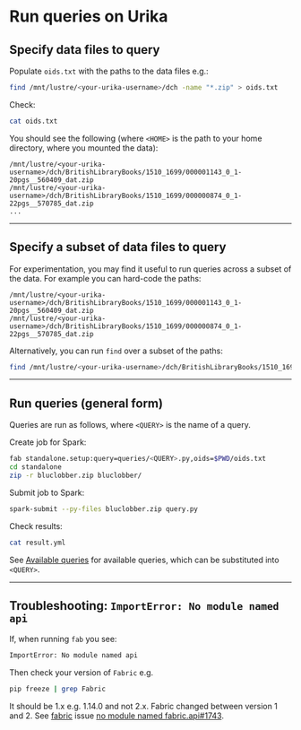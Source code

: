 # Run queries on Urika

## Specify data files to query

Populate `oids.txt` with the paths to the data files e.g.:

```bash
find /mnt/lustre/<your-urika-username>/dch -name "*.zip" > oids.txt
```

Check:

```bash
cat oids.txt
```

You should see the following (where `<HOME>` is the path to your home directory, where you mounted the data):

```
/mnt/lustre/<your-urika-username>/dch/BritishLibraryBooks/1510_1699/000001143_0_1-20pgs__560409_dat.zip
/mnt/lustre/<your-urika-username>/dch/BritishLibraryBooks/1510_1699/000000874_0_1-22pgs__570785_dat.zip
...
```

---

## Specify a subset of data files to query

For experimentation, you may find it useful to run queries across a subset of the data. For example you can hard-code the paths:

```
/mnt/lustre/<your-urika-username>/dch/BritishLibraryBooks/1510_1699/000001143_0_1-20pgs__560409_dat.zip
/mnt/lustre/<your-urika-username>/dch/BritishLibraryBooks/1510_1699/000000874_0_1-22pgs__570785_dat.zip
```

Alternatively, you can run `find` over a subset of the paths:

```bash
find /mnt/lustre/<your-urika-username>/dch/BritishLibraryBooks/1510_1699/ -name "*.zip" > oids.txt
```

---

## Run queries (general form)

Queries are run as follows, where `<QUERY>` is the name of a query.

Create job for Spark:

```bash
fab standalone.setup:query=queries/<QUERY>.py,oids=$PWD/oids.txt
cd standalone
zip -r bluclobber.zip bluclobber/
```

Submit job to Spark:

```bash
spark-submit --py-files bluclobber.zip query.py
```

Check results:

```bash
cat result.yml
```

See [Available queries](../queries.md) for available queries, which can be substituted into `<QUERY>`.

---

## Troubleshooting: `ImportError: No module named api`

If, when running `fab` you see:

```bash
ImportError: No module named api
```

Then check your version of `Fabric` e.g.

```bash
pip freeze | grep Fabric
```

It should be 1.x e.g. 1.14.0 and not 2.x. Fabric changed between version 1 and 2. See [fabric](https://github.com/fabric/fabric/issues/1743) issue [no module named fabric.api#1743](https://github.com/fabric/fabric/issues/1743).
